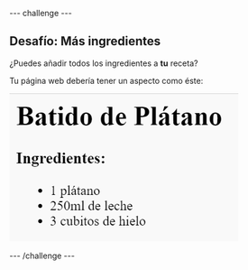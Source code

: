 \--- challenge \---

## Desafío: Más ingredientes

¿Puedes añadir todos los ingredientes a **tu** receta?

Tu página web debería tener un aspecto como éste:

![screenshot](images/recipe-more-ingredients.png)

\--- /challenge \---